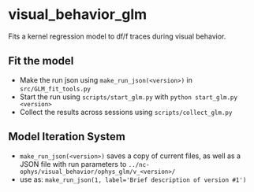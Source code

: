 # visual_behavior_glm
Fits a kernel regression model to df/f traces during visual behavior. 

## Fit the model
- Make the run json using `make_run_json(<version>)` in  `src/GLM_fit_tools.py`
- Start the run using `scripts/start_glm.py` with `python start_glm.py <version>`
- Collect the results across sessions using `scripts/collect_glm.py`

## Model Iteration System
- `make_run_json(<version>)` saves a copy of current files, as well as a JSON file with run parameters to `../nc-ophys/visual_behavior/ophys_glm/v_<version>/`
- use as: `make_run_json(1, label='Brief description of version #1')`
